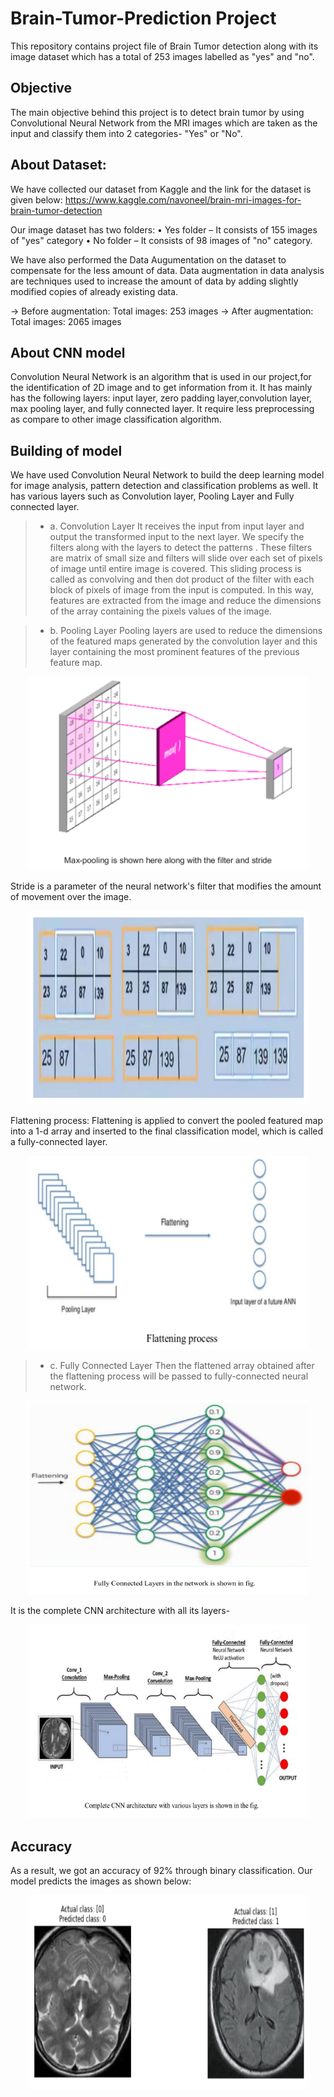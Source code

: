 # Brain-Tumor-Prediction Project

This repository contains project file of Brain Tumor detection along with its image dataset which has a total of 253 images labelled as "yes" and "no". 

## Objective

The main objective behind this project is to detect brain tumor by using Convolutional Neural Network from the MRI images which are taken as the input and classify them into 2 categories- "Yes" or "No".

## About Dataset:

We have collected our dataset from Kaggle and the link for the dataset is given below:
https://www.kaggle.com/navoneel/brain-mri-images-for-brain-tumor-detection

Our image dataset has two folders:
• Yes folder – It consists of 155 images of "yes" category 
• No folder – It consists of 98 images of "no" category.

We have also performed the Data Augumentation on the dataset to compensate for the less amount of data. Data augmentation in data analysis are techniques used to increase the amount of data by adding slightly modified copies of already existing data.

-> Before augmentation: Total images: 253 images
-> After augmentation: Total images: 2065 images


## About CNN model 
Convolution Neural Network is an algorithm that is used in our project,for the identification of 2D image and to get information from it. It has mainly has the following layers: input layer, zero padding layer,convolution layer, max pooling layer, and fully connected layer. It require less preprocessing as compare to other image classification algorithm.

## Building of model
We have used Convolution Neural Network to build the deep learning model for image analysis, pattern detection and classification problems as well. It has various layers such as Convolution layer, Pooling Layer and Fully connected layer.

  > + a. Convolution Layer 
   It receives the input from input layer and output the transformed input to the next layer. We specify the filters along with the layers to detect the patterns . These filters are matrix of small size and filters will slide over each set of pixels of image until entire image is covered. This sliding process is called as convolving and then dot product of the filter with each block of pixels of image from the input is computed. In this way, features are extracted from the image and reduce the dimensions of the array containing the pixels values of the image.

  > + b.  Pooling Layer
  Pooling layers are used to reduce the dimensions of the featured maps generated by the convolution layer and this layer containing the most prominent features of the previous feature map.
  <p align="center"><img src="/assets/pooling layer.PNG" height="310" width="450"></p>

  Stride is a parameter of the neural network's filter that modifies the amount of movement
  over the image.
  <p align="center"><img src="/assets/stride.PNG" height="310" width="450"></p>

  Flattening process:
  Flattening is applied to convert the pooled featured map into a 1-d array and inserted to the final classification model, which is called a fully-connected layer.
  <p align="center"><img src="/assets/flattening process.PNG" height="310" width="450"></p>

  > + c. Fully Connected Layer
  Then the flattened array obtained after the flattening process will be passed to fully-connected neural network.
  <p align="center"><img src="/assets/fully connected layer.PNG" height="310" width="450"></p>

  It is the complete CNN architecture with all its layers-
  <p align="center"><img src="/assets/complete CNN architecture.PNG" height="310" width="450"></p>


## Accuracy
As a result, we got an accuracy of 92% through binary classification.
Our model predicts the images as shown below:
<p align="center"><img src="/assets/result.PNG" height="310" width="450"></p>












